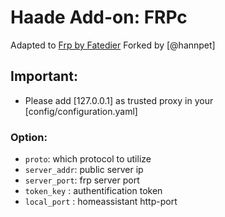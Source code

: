 # Haade Add-on: FRPc
Adapted to [Frp by Fatedier][frp-fatedier]
Forked by [@hannpet]

## Important:
- Please add [127.0.0.1] as trusted proxy in your [config/configuration.yaml]
### Option: 

- `proto`: which protocol to utilize
- `server_addr`: public server ip
- `server_port`: frp server port
- `token_key` : authentification token
- `local_port` : homeassistant http-port

[frp-fatedier]: https://github.com/fatedier/frp
